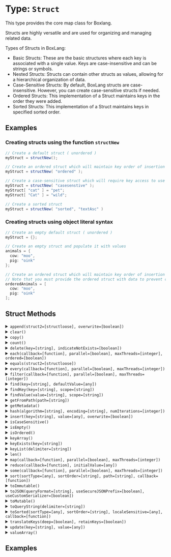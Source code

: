 [comment]: # (Note: This documentation is generated dynamically in the build process.  To modify the contents, change the javadoc on the type class, itself)

# Type: `Struct`

This type provides the core map class for Boxlang.

Structs are highly versatile and are used for organizing and managing related data.

 Types of Structs in BoxLang:

 * Basic Structs: These are the basic structures where each key is associated with a single value. Keys are case-insensitive and can be strings or symbols.
 * Nested Structs: Structs can contain other structs as values, allowing for a hierarchical organization of data.
 * Case-Sensitive Structs: By default, BoxLang structs are case-insensitive. However, you can create case-sensitive structs if needed.
 * Ordered Structs: This implementation of a Struct maintains keys in the order they were added.
 * Sorted Structs: This implementation of a Struct maintains keys in specified sorted order.

## Examples

### Creating structs using the function `structNew`

```java
// Create a default struct ( unordered )
myStruct = structNew();

// Create an ordered struct which will maintain key order of insertion
myStruct = structNew( "ordered" );

// Create a case-sensitive struct which will require key access to use the exact casing
myStruct = structNew( "casesenstive" );
myStruct[ "cat" ] = "pet";
myStruct[ "Cat" ] = "wild";

// Create a sorted struct 
myStruct = structNew( "sorted", "textAsc" )
```


### Creating structs using object literal syntax

```java
// Create an empty default struct ( unordered )
myStruct = {};

// Create an empty struct and populate it with values
animals = {
  cow: "moo",
  pig: "oink"
};

// Create an ordered struct which will maintain key order of insertion
// Note that you must provide the ordered struct with data to prevent confusion as to whether it is an array or struct
orderedAnimals = [
  cow: "moo",
  pig: "oink"
];
```


## Struct Methods

<details>
<summary><code>append(struct2=[structloose], overwrite=[boolean])</code></summary>

Appends the contents of a second struct to the first struct either with or without overwrite

Arguments:

| Argument | Type | Required | Default |
|----------|------|----------|---------|
| `struct2` | `struct` | `true` | `null` |
| `overwrite` | `boolean` | `false` | `true` |


Examples:
*Append One Struct to Another:*

```java
animals = {
  cow: "moo",
  pig: "oink"
};

// Show current animals
animals.dump( label ="Current animals" );

// Create a new animal
newAnimal = {
  cat: "meow"
};

// Append the newAnimal to animals
animals.append( newAnimal );

animals.dump( label="Updated animals" );
```

</details>
<details>
<summary><code>clear()</code></summary>

Clear all items from struct
</details>
<details>
<summary><code>copy()</code></summary>

Creates a shallow copy of a struct.

Copies top-level keys, values, and arrays in the structure by value; copies nested structures by reference.
</details>
<details>
<summary><code>count()</code></summary>

Returns the absolute value of a number
</details>
<details>
<summary><code>delete(key=[string], indicateNotExists=[boolean])</code></summary>

Deletes a key from a struct

Arguments:

| Argument | Type | Required | Default |
|----------|------|----------|---------|
| `key` | `string` | `true` | `null` |
| `indicateNotExists` | `boolean` | `false` | `false` |

</details>
<details>
<summary><code>each(callback=[function], parallel=[boolean], maxThreads=[integer], ordered=[boolean])</code></summary>

Used to iterate over a struct and run the function closure for each key/value pair.

Arguments:

| Argument | Type | Required | Default |
|----------|------|----------|---------|
| `callback` | `function` | `true` | `null` |
| `parallel` | `boolean` | `false` | `false` |
| `maxThreads` | `integer` | `false` | `null` |
| `ordered` | `boolean` | `false` | `false` |

</details>
<details>
<summary><code>equals(struct2=[structloose])</code></summary>

Tests equality between two structs

Arguments:

| Argument | Type | Required | Default |
|----------|------|----------|---------|
| `struct2` | `struct` | `true` | `null` |

</details>
<details>
<summary><code>every(callback=[function], parallel=[boolean], maxThreads=[integer])</code></summary>

Used to iterate over a struct and test whether every item in the struct meets the test.

Arguments:

| Argument | Type | Required | Default |
|----------|------|----------|---------|
| `callback` | `function` | `true` | `null` |
| `parallel` | `boolean` | `false` | `false` |
| `maxThreads` | `integer` | `false` | `null` |

</details>
<details>
<summary><code>filter(callback=[function], parallel=[boolean], maxThreads=[integer])</code></summary>

Used to filter a struct and return a new struct containing the result

Arguments:

| Argument | Type | Required | Default |
|----------|------|----------|---------|
| `callback` | `function` | `true` | `null` |
| `parallel` | `boolean` | `false` | `false` |
| `maxThreads` | `integer` | `false` | `null` |

</details>
<details>
<summary><code>find(key=[string], defaultValue=[any])</code></summary>

Finds and retrieves a top-level key from a string in a struct

Arguments:

| Argument | Type | Required | Default |
|----------|------|----------|---------|
| `key` | `string` | `true` | `null` |
| `defaultValue` | `any` | `false` | `null` |

</details>
<details>
<summary><code>findKey(key=[string], scope=[string])</code></summary>

Searches a struct for a given key and returns an array of values

Arguments:

| Argument | Type | Required | Default |
|----------|------|----------|---------|
| `key` | `string` | `true` | `null` |
| `scope` | `string` | `false` | `one` |

</details>
<details>
<summary><code>findValue(value=[string], scope=[string])</code></summary>

Searches a struct for a given value and returns an array of results

Arguments:

| Argument | Type | Required | Default |
|----------|------|----------|---------|
| `value` | `string` | `true` | `null` |
| `scope` | `string` | `false` | `one` |

</details>
<details>
<summary><code>getFromPath(path=[string])</code></summary>

Retrieves the value from a struct using a path based expression

Arguments:

| Argument | Type | Required | Default |
|----------|------|----------|---------|
| `path` | `string` | `true` | `null` |

</details>
<details>
<summary><code>getMetadata()</code></summary>

Gets Struct-specific metadata of the requested struct.
</details>
<details>
<summary><code>hash(algorithm=[string], encoding=[string], numIterations=[integer])</code></summary>

Creates an algorithmic hash of an object

Arguments:

| Argument | Type | Required | Default |
|----------|------|----------|---------|
| `algorithm` | `string` | `false` | `MD5` |
| `encoding` | `string` | `false` | `utf-8` |
| `numIterations` | `integer` | `false` | `1` |

</details>
<details>
<summary><code>insert(key=[string], value=[any], overwrite=[boolean])</code></summary>

Inserts a key/value pair in to a struct - with an optional overwrite argument

Arguments:

| Argument | Type | Required | Default |
|----------|------|----------|---------|
| `key` | `string` | `true` | `null` |
| `value` | `any` | `true` | `null` |
| `overwrite` | `boolean` | `false` | `false` |

</details>
<details>
<summary><code>isCaseSensitive()</code></summary>

Returns whether the give struct is case sensitive
</details>
<details>
<summary><code>isEmpty()</code></summary>

Determine whether a given value is empty
</details>
<details>
<summary><code>isOrdered()</code></summary>

Tests whether a struct is ordered ( e.g.

linked )
</details>
<details>
<summary><code>keyArray()</code></summary>

Get keys of a struct as an array
</details>
<details>
<summary><code>keyExists(key=[string])</code></summary>

Tests whether a key exists in a struct and returns a boolean value

Arguments:

| Argument | Type | Required | Default |
|----------|------|----------|---------|
| `key` | `string` | `true` | `null` |

</details>
<details>
<summary><code>keyList(delimiter=[string])</code></summary>

Get keys of a struct as a string list

Arguments:

| Argument | Type | Required | Default |
|----------|------|----------|---------|
| `delimiter` | `string` | `false` | `,` |

</details>
<details>
<summary><code>len()</code></summary>

Returns the absolute value of a number
</details>
<details>
<summary><code>map(callback=[function], parallel=[boolean], maxThreads=[integer])</code></summary>

Used to map a struct to a new struct of the same type containing the result

Arguments:

| Argument | Type | Required | Default |
|----------|------|----------|---------|
| `callback` | `function` | `true` | `null` |
| `parallel` | `boolean` | `false` | `false` |
| `maxThreads` | `integer` | `false` | `null` |

</details>
<details>
<summary><code>reduce(callback=[function], initialValue=[any])</code></summary>

Run the provided udf against struct to reduce the values to a single output

Arguments:

| Argument | Type | Required | Default |
|----------|------|----------|---------|
| `callback` | `function` | `true` | `null` |
| `initialValue` | `any` | `false` | `null` |

</details>
<details>
<summary><code>some(callback=[function], parallel=[boolean], maxThreads=[integer])</code></summary>

Used to iterate over a struct and test whether any items meet the test callback.

Arguments:

| Argument | Type | Required | Default |
|----------|------|----------|---------|
| `callback` | `function` | `true` | `null` |
| `parallel` | `boolean` | `false` | `false` |
| `maxThreads` | `integer` | `false` | `null` |

</details>
<details>
<summary><code>sort(sortType=[any], sortOrder=[string], path=[string], callback=[function])</code></summary>

Sorts a struct according to the specified arguments and returns an array of struct keys

Arguments:

| Argument | Type | Required | Default |
|----------|------|----------|---------|
| `sortType` | `any` | `false` | `text` |
| `sortOrder` | `string` | `false` | `asc` |
| `path` | `string` | `false` | `null` |
| `callback` | `function` | `false` | `null` |

</details>
<details>
<summary><code>toImmutable()</code></summary>

Convert an array, struct or query to its immutable counterpart.
</details>
<details>
<summary><code>toJSON(queryFormat=[string], useSecureJSONPrefix=[boolean], useCustomSerializer=[boolean])</code></summary>

Converts a BoxLang variable into a JSON (JavaScript Object Notation) string.

Arguments:

| Argument | Type | Required | Default |
|----------|------|----------|---------|
| `queryFormat` | `string` | `false` | `row` |
| `useSecureJSONPrefix` | `boolean` | `false` | `false` |
| `useCustomSerializer` | `boolean` | `false` | `null` |

</details>
<details>
<summary><code>toMutable()</code></summary>

Convert an array, struct or query to its mutable counterpart.
</details>
<details>
<summary><code>toQueryString(delimiter=[string])</code></summary>

Converts a struct to a query string using the specified delimiter.

<p>,
 The default delimiter is ,{@code "&"}

Arguments:

| Argument | Type | Required | Default |
|----------|------|----------|---------|
| `delimiter` | `string` | `false` | `&` |

</details>
<details>
<summary><code>toSorted(sortType=[any], sortOrder=[string], localeSensitive=[any], callback=[function])</code></summary>

Converts a struct to a sorted struct - using either a callback comparator or textual directives as the sort option

Arguments:

| Argument | Type | Required | Default |
|----------|------|----------|---------|
| `sortType` | `any` | `false` | `text` |
| `sortOrder` | `string` | `false` | `asc` |
| `localeSensitive` | `any` | `false` | `false` |
| `callback` | `function` | `false` | `null` |

</details>
<details>
<summary><code>translateKeys(deep=[boolean], retainKeys=[boolean])</code></summary>

Converts a struct with dot-notated keys in to an unflattened version

Arguments:

| Argument | Type | Required | Default |
|----------|------|----------|---------|
| `deep` | `boolean` | `false` | `false` |
| `retainKeys` | `boolean` | `false` | `false` |

</details>
<details>
<summary><code>update(key=[string], value=[any])</code></summary>

Updates or sets a key/value pair in to a struct

Arguments:

| Argument | Type | Required | Default |
|----------|------|----------|---------|
| `key` | `string` | `true` | `null` |
| `value` | `any` | `true` | `null` |

</details>
<details>
<summary><code>valueArray()</code></summary>

Returns an array of all values of top level keys in a struct
</details>


## Examples
